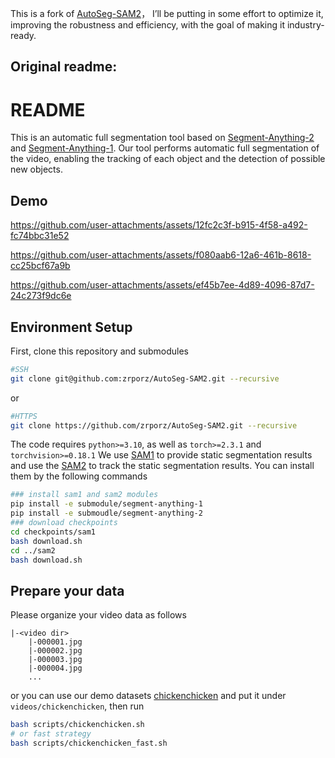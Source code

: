 
This is a fork of [AutoSeg-SAM2](https://github.com/zrporz/AutoSeg-SAM2)， I’ll be putting in some effort to optimize it, improving the robustness and efficiency, with the goal of making it industry-ready.



Original readme:
---

# README
This is an automatic full segmentation  tool based on [Segment-Anything-2](https://github.com/facebookresearch/segment-anything-2) and [Segment-Anything-1](https://github.com/zrporz/segment-anything-1). Our tool performs automatic full segmentation of the video, enabling the tracking of each object and the detection of possible new objects.


## Demo

https://github.com/user-attachments/assets/12fc2c3f-b915-4f58-a492-fc74bbc31e52


https://github.com/user-attachments/assets/f080aab6-12a6-461b-8618-cc25bcf67a9b


https://github.com/user-attachments/assets/ef45b7ee-4d89-4096-87d7-24c273f9dc6e


## Environment Setup
First, clone this repository and submodules
```bash
#SSH
git clone git@github.com:zrporz/AutoSeg-SAM2.git --recursive
```
or
```bash
#HTTPS
git clone https://github.com/zrporz/AutoSeg-SAM2.git --recursive
```



The code requires `python>=3.10`, as well as `torch>=2.3.1` and `torchvision>=0.18.1`
We use [SAM1](https://github.com/zrporz/segment-anything-1) to provide static segmentation results and use the [SAM2](https://github.com/facebookresearch/segment-anything-2) to track the static segmentation results. You can install them by the following commands
```bash
### install sam1 and sam2 modules
pip install -e submodule/segment-anything-1
pip install -e submoudle/segment-anything-2
### download checkpoints
cd checkpoints/sam1
bash download.sh
cd ../sam2
bash download.sh
```

## Prepare your data
Please organize your video data as follows
```
|-<video dir>
    |-000001.jpg
    |-000002.jpg
    |-000003.jpg
    |-000004.jpg
    ...
```

or you can use our demo datasets [chickenchicken](https://drive.google.com/file/d/10K_ePOMTjgQhWo1EXbM5aX7IU1EKvsrv/view?usp=sharing) and put it under `videos/chickenchicken`, then run
```bash
bash scripts/chickenchicken.sh
# or fast strategy
bash scripts/chickenchicken_fast.sh
```
